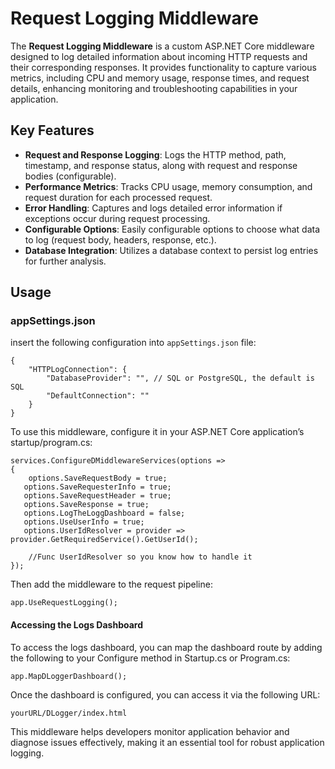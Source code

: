 <!DOCTYPE html>
<html lang="en">
<head>
    <meta charset="UTF-8">
    <meta name="viewport" content="width=device-width, initial-scale=1.0">
    
 
</head>
<body>

<h1>Request Logging Middleware</h1>

<p>The <strong>Request Logging Middleware</strong> is a custom ASP.NET Core middleware designed to log detailed information about incoming HTTP requests and their corresponding responses. It provides functionality to capture various metrics, including CPU and memory usage, response times, and request details, enhancing monitoring and troubleshooting capabilities in your application.</p>

<h2>Key Features</h2>
<ul>
    <li><strong>Request and Response Logging</strong>: Logs the HTTP method, path, timestamp, and response status, along with request and response bodies (configurable).</li>
    <li><strong>Performance Metrics</strong>: Tracks CPU usage, memory consumption, and request duration for each processed request.</li>
    <li><strong>Error Handling</strong>: Captures and logs detailed error information if exceptions occur during request processing.</li>
    <li><strong>Configurable Options</strong>: Easily configurable options to choose what data to log (request body, headers, response, etc.).</li>
    <li><strong>Database Integration</strong>: Utilizes a database context to persist log entries for further analysis.</li>
</ul>

<h2>Usage</h2>
 <h3>appSettings.json</h3>
    <p>insert the following configuration into <code>appSettings.json</code> file:</p>
    <pre><code>{
    "HTTPLogConnection": {
        "DatabaseProvider": "", // SQL or PostgreSQL, the default is SQL
        "DefaultConnection": ""
    }
}</code></pre>


<p>To use this middleware, configure it in your ASP.NET Core application’s startup/program.cs:</p>

<pre><code>services.ConfigureDMiddlewareServices(options =&gt;
{
    options.SaveRequestBody = true;
   options.SaveRequesterInfo = true;
   options.SaveRequestHeader = true;
   options.SaveResponse = true;
   options.LogTheLoggDashboard = false;
   options.UseUserInfo = true;
   options.UserIdResolver = provider => provider.GetRequiredService<IUserContextService>().GetUserId();

    //Func<IServiceProvider, string> UserIdResolver so you know how to handle it
});</code></pre>

<p>Then add the middleware to the request pipeline:</p>

<pre><code>app.UseRequestLogging();</code></pre>

<h4>Accessing the Logs Dashboard</h4>

<p> To access the logs dashboard, you can map the dashboard route by adding the following to your Configure method in Startup.cs or Program.cs:</p>

<pre><code>app.MapDLoggerDashboard();</code></pre>
<p>Once the dashboard is configured, you can access it via the following URL:</p>
<pre><code>yourURL/DLogger/index.html</code></pre>

<p>This middleware helps developers monitor application behavior and diagnose issues effectively, making it an essential tool for robust application logging.</p>



</body>
</html>
